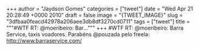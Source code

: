 
+++
author = "Jaydson Gomes"
categories = ["tweet"]
date = "Wed Apr 21 20:28:49 +0000 2010"
draft = false
image = "{TWEET_IMAGE}"
slug = "3dfbaa0feacd42978a206aee3db8df3270cd0711"
tags = ["tweet"]
title = """#WTF RT: @moeribeiro: Bar..."""
+++
#WTF RT: @moeribeiro: Barra Service, taxis voadores. Parabéns @pouzada pelo freela: http://www.barraservice.com/
